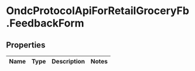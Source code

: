 # OndcProtocolApiForRetailGroceryFb.FeedbackForm

## Properties
Name | Type | Description | Notes
------------ | ------------- | ------------- | -------------
